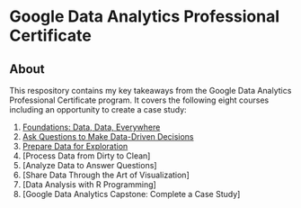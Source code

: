 # Google Data Analytics Professional Certificate

## About
This respository contains my key takeaways from the Google Data Analytics Professional Certificate program. It covers the following eight courses including an opportunity to create a case study:

1. [Foundations: Data, Data, Everywhere](https://github.com/Rasihha/Google-Data-Analytics-Professional-Certificate/blob/1b23ee2a056586c9ad006e7d646b46889ffcec66/1.%20Foundations%3A%20Data%2C%20Data%2C%20Everywhere)
2. [Ask Questions to Make Data-Driven Decisions](https://github.com/Rasihha/Google-Data-Analytics-Professional-Certificate/blob/a837dd8f7ff38e3e787cdba6b131ce2896747a8d/2.%20Ask%20Questions%20to%20Make%20Data-Driven%20Decisions)
3. [Prepare Data for Exploration](https://github.com/Rasihha/Google-Data-Analytics-Professional-Certificate/blob/146c6b561ea1b28357a51c6f6e644a85a8963dea/3.%20Prepare%20Data%20for%20Exploration)
4. [Process Data from Dirty to Clean]
5. [Analyze Data to Answer Questions]
6. [Share Data Through the Art of Visualization]
7. [Data Analysis with R Programming]
8. [Google Data Analytics Capstone: Complete a Case Study]
